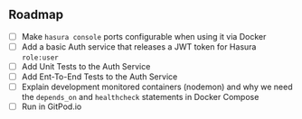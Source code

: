 ## Roadmap

- [ ] Make `hasura console` ports configurable when using it via Docker
- [ ] Add a basic Auth service that releases a JWT token for Hasura `role:user`
- [ ] Add Unit Tests to the Auth Service
- [ ] Add Ent-To-End Tests to the Auth Service
- [ ] Explain development monitored containers (nodemon) and why we need the `depends_on` and `healthcheck` statements in Docker Compose
- [ ] Run in GitPod.io
